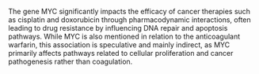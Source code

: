 The gene MYC significantly impacts the efficacy of cancer therapies such as cisplatin and doxorubicin through pharmacodynamic interactions, often leading to drug resistance by influencing DNA repair and apoptosis pathways. While MYC is also mentioned in relation to the anticoagulant warfarin, this association is speculative and mainly indirect, as MYC primarily affects pathways related to cellular proliferation and cancer pathogenesis rather than coagulation.